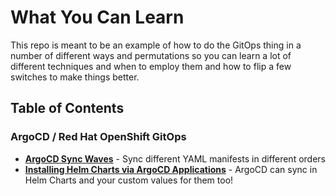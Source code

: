 # What You Can Learn

This repo is meant to be an example of how to do the GitOps thing in a number of different ways and permutations so you can learn a lot of different techniques and when to employ them and how to flip a few switches to make things better.

## Table of Contents

### ArgoCD / Red Hat OpenShift GitOps

- **[ArgoCD Sync Waves](https://github.com/kenmoini/multiverse-of-multicluster-madness/blob/main/manifests/install-rhacm-operator/00_namespaces.yml#L7)** - Sync different YAML manifests in different orders
- **[Installing Helm Charts via ArgoCD Applications](https://github.com/kenmoini/multiverse-of-multicluster-madness/tree/main/hub-of-hubs/gitops-apps/reflector-chart-installed)** - ArgoCD can sync in Helm Charts and your custom values for them too!
